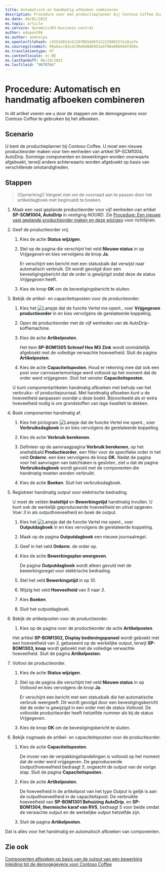 ```yaml
---
title: Automatisch en handmatig afboeken combineren
description: Procedure voor een productieplanner bij Contoso Coffee die automatisch en handmatig afboeken wil combineren.
ms.date: 04/01/2022
ms.topic: article
ms.service: dynamics365-business-central
author: edupont04
ms.author: andreipa
ms.openlocfilehash: c5552d81dc612070b5dd5512222806527e18ce7e
ms.sourcegitcommit: 00a8acc82cdc90e0d0db9d1a4f98a908944fd50a
ms.translationtype: HT
ms.contentlocale: nl-BE
ms.lasthandoff: 06/29/2022
ms.locfileid: "9078764"
---
```

# <a name="walkthrough-combine-automatic-and-manual-flushing"></a>Procedure: Automatisch en handmatig afboeken combineren

In dit artikel voeren we u door de stappen om de demogegevens voor Contoso Coffee te gebruiken bij het afboeken.  

## <a name="scenario"></a>Scenario

U bent de productieplanner bij Contoso Coffee. U moet een nieuwe productieorder maken voor tien eenheden van artikel SP-SCM1004, AutoDrip. Sommige componenten en bewerkingen worden voorwaarts afgeboekt, terwijl andere achterwaarts worden afgeboekt op basis van verschillende omstandigheden.

## <a name="steps"></a>Stappen

> [Opmerking!] Vergeet niet om de voorraad aan te passen door het artikeldagboek met beginsaldi te boeken.

1. Maak een vast geplande productieorder voor vijf eenheden van artikel **SP-SCM1004, AutoDrip** in vestiging *NOORD*. Zie [Procedure: Een nieuwe vast geplande productieorder maken en deze wijzigen](create-firm-planned-production-order-change.md) voor richtlijnen.  

2. Geef de productieorder vrij.

    1. Kies de actie **Status wijzigen**.  

    2. Stel op de pagina die verschijnt het veld **Nieuwe status** in op *Vrijgegeven* en kies vervolgens de knop **Ja**.  

        Er verschijnt een bericht met een statusbalk dat verwijst naar automatisch verbruik. Dit wordt gevolgd door een bevestigingsbericht dat de order is gewijzigd zodat deze de status *Vrijgegeven* heeft.  

    3. Kies de knop **OK** om de bevestigingsbericht te sluiten.

3. Bekijk de artikel- en capaciteitsposten voor de productieorder.

    1. Kies het ![Lampje dat de functie Vertel me opent.](../media/ui-search/search_small.png "Vertel me wat u wilt doen"), voer **Vrijgegeven productieorder** in en kies vervolgens de gerelateerde koppeling.  

    2. Open de productieorder met de vijf eenheden van de AutoDrip-koffiemachine.  

    3. Kies de actie **Artikelposten**.  

        Het item **SP-BOM1305 Schroef Hex M3 Zink** wordt onmiddellijk afgeboekt met de volledige verwachte hoeveelheid. Sluit de pagina **Artikelposten**.  

    4. Kies de actie **Capaciteitsposten**.  Houd er rekening mee dat ook een post voor carrosseriemontage werd voltooid op het moment dat de order werd vrijgegeven. Sluit het venster **Capaciteitsposten**.

    U kunt componentartikelen handmatig afboeken met behulp van het verbruiks- of productiejournaal. Met handmatig afboeken kunt u de hoeveelheid aanpassen voordat u deze boekt. Bijvoorbeeld als er extra hoeveelheid nodig is om grondstoffen van lage kwaliteit te dekken.
4. Boek componenten handmatig af.  
    1. Kies het pictogram ![Lampje dat de functie Vertel me opent.](../media/ui-search/search_small.png "Vertel me wat u wilt doen"), voer **Verbruiksdagboek** in en kies vervolgens de gerelateerde koppeling.  

    2. Kies de actie **Verbruik berekenen**.  

    3. Definieer op de aanvraagpagina **Verbruik berekenen**, op het sneltabbald **Productieorder**, een filter voor de specifieke order in het veld **Ordernr.** een kies vervolgens de knop **OK**. Nadat de pagina voor het aanvragen van batchtaken is gesloten, ziet u dat de pagina **Verbruiksdagboek** wordt gevuld met de componenten die handmatig moeten worden verbruikt.

    4. Kies de actie **Boeken**. Sluit het verbruiksdagboek.

5. Registreer handmatig output voor elektrische bedrading.  

    U moet de velden **Insteltijd** en **Bewerkingstijd** handmatig invullen. U kunt ook de werkelijk geproduceerde hoeveelheid en uitval opgeven. Voer *3* in als outputhoeveelheid en boek de output.

    1. Kies het ![Lampje dat de functie Vertel me opent.](../media/ui-search/search_small.png "Vertel me wat u wilt doen"), voer **Outputdagboek** in en kies vervolgens de gerelateerde koppeling.  

    2. Maak op de pagina **Outputdagboek** een nieuwe journaalregel.  

    3. Geef in het veld **Ordernr.** de order op.  

    4. Kies de actie **Bewerkingsplan weergeven**.  

        De pagina **Outputdagboek** wordt alleen gevuld met de bewerkingsregel voor elektrische bedrading.

    5. Stel het veld **Bewerkingstijd** in op *10*.  

    6. Wijzig het veld **Hoeveelheid** van *5* naar *3*.

    7. Kies **Boeken**.  
    8. Sluit het outputdagboek.

6. Bekijk de artikelposten voor de productieorder.

    1. Kies op de pagina voor de productieorder de actie **Artikelposten**.  

    Het artikel **SP-BOM1302, Display bedieningspaneel** wordt geboekt met een hoeveelheid van *3*, gebaseerd op de werkelijke output, terwijl **SP-BOM1303, knop** wordt geboekt met de volledige verwachte hoeveelheid. Sluit de pagina **Artikelposten**.

7. Voltooi de productieorder.  

    1. Kies de actie **Status wijzigen**.
    2. Stel op de pagina die verschijnt het veld **Nieuwe status** in op *Voltooid* en kies vervolgens de knop **Ja**.  

        Er verschijnt een bericht met een statusbalk die het automatische verbruik weergeeft. Dit wordt gevolgd door een bevestigingsbericht dat de order is gewijzigd in een order met de status *Voltooid*. De voltooide productieorder heeft hetzelfde nummer als bij de status *Vrijgegeven*.
    3. Kies de knop **OK** om de bevestigingsbericht te sluiten.

8. Bekijk nogmaals de artikel- en capaciteitsposten voor de productieorder.

    1. Kies de actie **Capaciteitsposten**.  

        De invoer van de verpakkingshandelingen is voltooid op het moment dat de order werd vrijgegeven. De geproduceerde (output)hoeveelheid bedraagt *5*, ongeacht de output van de vorige stap. Sluit de pagina **Capaciteitsposten**.

    2. Kies de actie **Artikelposten**.  

        De hoeveelheid in de artikelpost van het type *Output* is gelijk is aan de outputhoeveelheid in de capaciteitspost. De verbruikte hoeveelheid van **SP-BOM1301 Behuizing AutoDrip**, en **SP-BOM1304, thermische karaf van RVS**, bedraagt 5 voor beide omdat de verwachte output en de werkelijke output hetzelfde zijn. 

    3. Sluit de pagina **Artikelposten**.  

Dat is alles voor het handmatig en automatisch afboeken van componenten.

## <a name="see-also"></a>Zie ook

[Componenten afboeken op basis van de output van een bewerking](../production-how-to-flush-components-according-to-operation-output.md)  
[Inleiding tot de demogegevens voor Contoso Coffee](contoso-coffee-intro.md)  
